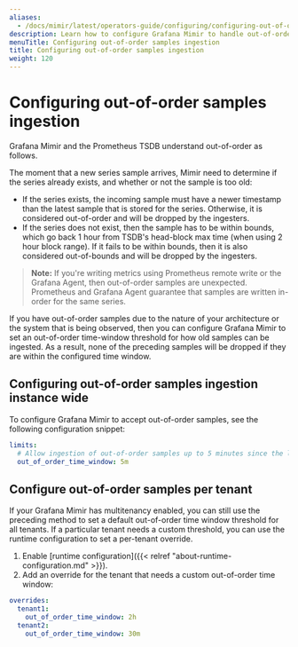 ```yaml
---
aliases:
  - /docs/mimir/latest/operators-guide/configuring/configuring-out-of-order-samples-ingestion/
description: Learn how to configure Grafana Mimir to handle out-of-order samples ingestion.
menuTitle: Configuring out-of-order samples ingestion
title: Configuring out-of-order samples ingestion
weight: 120
---
```


# Configuring out-of-order samples ingestion

Grafana Mimir and the Prometheus TSDB understand out-of-order as follows.

The moment that a new series sample arrives, Mimir need to determine if the series already exists, and whether or not the sample is too old:

- If the series exists, the incoming sample must have a newer timestamp than the latest sample that is stored for the series.
  Otherwise, it is considered out-of-order and will be dropped by the ingesters.
- If the series does not exist, then the sample has to be within bounds, which go back 1 hour from TSDB's head-block max time (when using 2 hour block range). If it fails to be within bounds, then it is also considered out-of-bounds and will be dropped by the ingesters.

> **Note:** If you're writing metrics using Prometheus remote write or the Grafana Agent, then out-of-order samples are unexpected.
> Prometheus and Grafana Agent guarantee that samples are written in-order for the same series.

If you have out-of-order samples due to the nature of your architecture or the system that is being observed, then you can configure Grafana Mimir to set an out-of-order time-window threshold for how old samples can be ingested.
As a result, none of the preceding samples will be dropped if they are within the configured time window.

## Configuring out-of-order samples ingestion instance wide

To configure Grafana Mimir to accept out-of-order samples, see the following configuration snippet:

```yaml
limits:
  # Allow ingestion of out-of-order samples up to 5 minutes since the latest received sample for the series.
  out_of_order_time_window: 5m
```

## Configure out-of-order samples per tenant

If your Grafana Mimir has multitenancy enabled, you can still use the preceding method to set a default out-of-order time window threshold for all tenants.
If a particular tenant needs a custom threshold, you can use the runtime configuration to set a per-tenant override.

1. Enable [runtime configuration]({{< relref "about-runtime-configuration.md" >}}).
1. Add an override for the tenant that needs a custom out-of-order time window:

```yaml
overrides:
  tenant1:
    out_of_order_time_window: 2h
  tenant2:
    out_of_order_time_window: 30m
```
